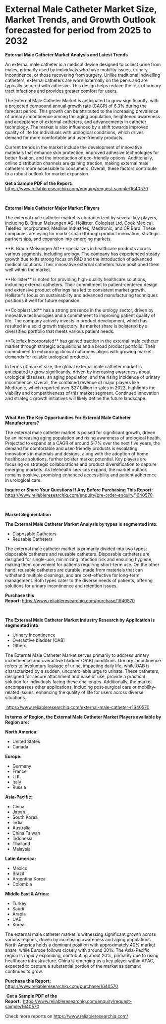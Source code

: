 <p><h1>External Male Catheter Market Size, Market Trends, and Growth Outlook forecasted for period from 2025 to 2032</h1></p><p><strong>External Male Catheter Market Analysis and Latest Trends</strong></p>
<p><p>An external male catheter is a medical device designed to collect urine from males, primarily used by individuals who have mobility issues, urinary incontinence, or those recovering from surgery. Unlike traditional indwelling catheters, external catheters are worn externally on the penis and are typically secured with adhesive. This design helps reduce the risk of urinary tract infections and provides greater comfort for users.</p><p>The External Male Catheter Market is anticipated to grow significantly, with a projected compound annual growth rate (CAGR) of 6.3% during the forecast period. This growth can be attributed to the increasing prevalence of urinary incontinence among the aging population, heightened awareness and acceptance of external catheters, and advancements in catheter technology. The market is also influenced by a shift towards improved quality of life for individuals with urological conditions, which drives demand for more comfortable and user-friendly products.</p><p>Current trends in the market include the development of innovative materials that enhance skin protection, improved adhesive technologies for better fixation, and the introduction of eco-friendly options. Additionally, online distribution channels are gaining traction, making external male catheters more accessible to consumers. Overall, these factors contribute to a robust outlook for market expansion.</p></p>
<p><strong>Get a Sample PDF of the Report:&nbsp;</strong> <a href="https://www.reliableresearchiq.com/enquiry/request-sample/1640570?utm_campaign=2797&utm_medium=2&utm_source=Github&utm_content=ia&utm_term=03032025&utm_id=external-male-catheter">https://www.reliableresearchiq.com/enquiry/request-sample/1640570</a></p>
<p>&nbsp;</p>
<p><strong>External Male Catheter Major Market Players</strong></p>
<p><p>The external male catheter market is characterized by several key players, including B. Braun Melsungen AG, Hollister, Coloplast Ltd, Cook Medical, Teleflex Incorporated, Medline Industries, Medtronic, and CR Bard. These companies are vying for market share through product innovation, strategic partnerships, and expansion into emerging markets.</p><p>**B. Braun Melsungen AG** specializes in healthcare products across various segments, including urology. The company has experienced steady growth due to its strong focus on R&D and the introduction of advanced medical solutions. Their innovative external catheters have positioned them well within the market.</p><p>**Hollister** is noted for providing high-quality healthcare solutions, including external catheters. Their commitment to patient-centered design and extensive product offerings has led to consistent market growth. Hollister's focus on sustainability and advanced manufacturing techniques positions it well for future expansion.</p><p>**Coloplast Ltd** has a strong presence in the urology sector, driven by innovative technologies and a commitment to improving patient quality of life. The company actively invests in product development, which has resulted in a solid growth trajectory. Its market share is bolstered by a diversified portfolio that meets various patient needs.</p><p>**Teleflex Incorporated** has gained traction in the external male catheter market through strategic acquisitions and a broad product portfolio. Their commitment to enhancing clinical outcomes aligns with growing market demands for reliable urological products.</p><p>In terms of market size, the global external male catheter market is anticipated to grow significantly, driven by increasing awareness about urological diseases, an aging population, and the rising incidence of urinary incontinence. Overall, the combined revenue of major players like Medtronic, which reported over $27 billion in sales in 2022, highlights the viability and competitiveness of this market segment. Continued innovation and strategic growth initiatives will likely define the future landscape.</p></p>
<p>&nbsp;</p>
<p><strong>What Are The Key Opportunities For External Male Catheter Manufacturers?</strong></p>
<p><p>The external male catheter market is poised for significant growth, driven by an increasing aging population and rising awareness of urological health. Projected to expand at a CAGR of around 5-7% over the next five years, the demand for comfortable and user-friendly products is escalating. Innovations in materials and designs, along with the adoption of home healthcare solutions, further bolster market potential. Key players are focusing on strategic collaborations and product diversification to capture emerging markets. As telehealth services expand, the market outlook remains positive, promising enhanced accessibility and patient adherence in urological care.</p></p>
<p><strong>Inquire or Share Your Questions If Any Before Purchasing This Report:</strong> <a href="https://www.reliableresearchiq.com/enquiry/pre-order-enquiry/1640570?utm_campaign=2797&utm_medium=2&utm_source=Github&utm_content=ia&utm_term=03032025&utm_id=external-male-catheter">https://www.reliableresearchiq.com/enquiry/pre-order-enquiry/1640570</a></p>
<p>&nbsp;</p>
<p><strong>Market Segmentation</strong></p>
<p><strong>The External Male Catheter Market Analysis by types is segmented into:</strong></p>
<p><ul><li>Disposable Catheters</li><li>Reusable Catheters</li></ul></p>
<p><p>The external male catheter market is primarily divided into two types: disposable catheters and reusable catheters. Disposable catheters are designed for single-use, minimizing infection risk and ensuring hygiene, making them convenient for patients requiring short-term use. On the other hand, reusable catheters are durable, made from materials that can withstand multiple cleanings, and are cost-effective for long-term management. Both types cater to the diverse needs of patients, offering solutions for urinary incontinence and retention issues.</p></p>
<p><strong>Purchase this Report:&nbsp;</strong><a href="https://www.reliableresearchiq.com/purchase/1640570?utm_campaign=2797&utm_medium=2&utm_source=Github&utm_content=ia&utm_term=03032025&utm_id=external-male-catheter">https://www.reliableresearchiq.com/purchase/1640570</a></p>
<p>&nbsp;</p>
<p><strong>The External Male Catheter Market Industry Research by Application is segmented into:</strong></p>
<p><ul><li>Urinary Incontinence</li><li>Overactive bladder (OAB)</li><li>Others</li></ul></p>
<p><p>The External Male Catheter Market serves primarily to address urinary incontinence and overactive bladder (OAB) conditions. Urinary incontinence refers to involuntary leakage of urine, impacting daily life, while OAB is characterized by a sudden, uncontrollable urge to urinate. These catheters, designed for secure attachment and ease of use, provide a practical solution for individuals facing these challenges. Additionally, the market encompasses other applications, including post-surgical care or mobility-related issues, enhancing the quality of life for users across diverse situations.</p></p>
<p><a href="https://www.reliableresearchiq.com/external-male-catheter-r1640570?utm_campaign=2797&utm_medium=2&utm_source=Github&utm_content=ia&utm_term=03032025&utm_id=external-male-catheter">&nbsp;https://www.reliableresearchiq.com/external-male-catheter-r1640570</a></p>
<p><strong>In terms of Region, the External Male Catheter Market Players available by Region are:</strong></p>
<p>
    <p> <strong> North America: </strong>
        <ul>
            <li>United States</li>
            <li>Canada</li>
        </ul>
        </p> 
    <p> <strong> Europe: </strong>
        <ul>
            <li>Germany</li>
            <li>France</li>
            <li>U.K.</li>
            <li>Italy</li>
            <li>Russia</li>
        </ul>
        </p> 
    <p> <strong> Asia-Pacific: </strong>
        <ul>
            <li>China</li>
            <li>Japan</li>
            <li>South Korea</li>
            <li>India</li>
            <li>Australia</li>
            <li>China Taiwan</li>
            <li>Indonesia</li>
            <li>Thailand</li>
            <li>Malaysia</li>
        </ul>
        </p> 
    <p> <strong> Latin America: </strong>
        <ul>
            <li>Mexico</li>
            <li>Brazil</li>
            <li>Argentina Korea</li>
            <li>Colombia</li>
        </ul>
        </p> 
    <p> <strong> Middle East & Africa: </strong>
        <ul>
            <li>Turkey</li>
            <li>Saudi</li>
            <li>Arabia</li>
            <li>UAE</li>
            <li>Korea</li>
        </ul>
    </p>
    </p>
<p><p>The external male catheter market is witnessing significant growth across various regions, driven by increasing awareness and aging populations. North America holds a dominant position with approximately 40% market share, while Europe follows closely with around 30%. The Asia-Pacific region is rapidly expanding, contributing about 20%, primarily due to rising healthcare infrastructure. China is emerging as a key player within APAC, expected to capture a substantial portion of the market as demand continues to grow.</p></p>
<p><strong>Purchase this Report: </strong><a href="https://www.reliableresearchiq.com/purchase/1640570?utm_campaign=2797&utm_medium=2&utm_source=Github&utm_content=ia&utm_term=03032025&utm_id=external-male-catheter">https://www.reliableresearchiq.com/purchase/1640570</a></p>
<p>&nbsp;<strong>Get a Sample PDF of the Report:&nbsp;&nbsp;</strong><a href="https://www.reliableresearchiq.com/enquiry/request-sample/1640570?utm_campaign=2797&utm_medium=2&utm_source=Github&utm_content=ia&utm_term=03032025&utm_id=external-male-catheter">https://www.reliableresearchiq.com/enquiry/request-sample/1640570</a></p>
<p><strong></strong></p>
<p>Check more reports on <a href="https://www.reliableresearchiq.com/?utm_campaign=2797&utm_medium=2&utm_source=Github&utm_content=ia&utm_term=03032025&utm_id=external-male-catheter">https://www.reliableresearchiq.com/</a></p>